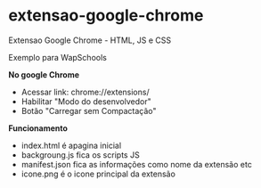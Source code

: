# extensao-google-chrome

Extensao Google Chrome - HTML, JS e CSS

Exemplo para WapSchools

**No google Chrome**
- Acessar link: chrome://extensions/
- Habilitar "Modo do desenvolvedor"
- Botão "Carregar sem Compactação"

**Funcionamento**
- index.html é apagina inicial
- backgroung.js fica os scripts JS
- manifest.json fica as informações como nome da extensão etc
- icone.png é o icone principal da extensão
